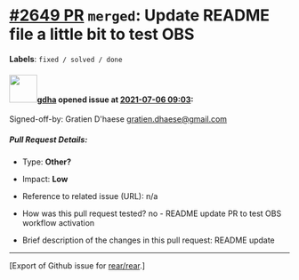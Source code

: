 [\#2649 PR](https://github.com/rear/rear/pull/2649) `merged`: Update README file a little bit to test OBS
=========================================================================================================

**Labels**: `fixed / solved / done`

#### <img src="https://avatars.githubusercontent.com/u/888633?u=cdaeb31efcc0048d3619651aa18dd4b76e636b21&v=4" width="50">[gdha](https://github.com/gdha) opened issue at [2021-07-06 09:03](https://github.com/rear/rear/pull/2649):

Signed-off-by: Gratien D'haese <gratien.dhaese@gmail.com>

##### Pull Request Details:

-   Type: **Other?**

-   Impact: **Low**

-   Reference to related issue (URL): n/a

-   How was this pull request tested? no - README update PR to test OBS
    workflow activation

-   Brief description of the changes in this pull request: README update

------------------------------------------------------------------------

\[Export of Github issue for
[rear/rear](https://github.com/rear/rear).\]
